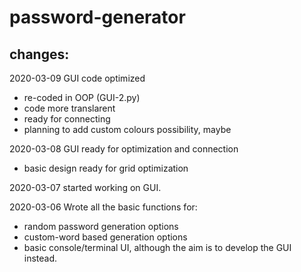 # password-generator

## changes:

2020-03-09 GUI code optimized
* re-coded in OOP (GUI-2.py)
* code more translarent
* ready for connecting
* planning to add custom colours possibility, maybe

2020-03-08 GUI ready for optimization and connection
* basic design ready for grid optimization

2020-03-07 started working on GUI.

2020-03-06 Wrote all the basic functions for:
* random password generation options
* custom-word based generation options
* basic console/terminal UI, although the aim is to develop the GUI instead.

